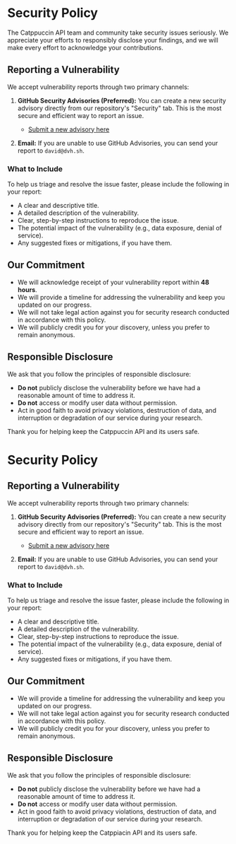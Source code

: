 # Security Policy

The Catppuccin API team and community take security issues seriously. We appreciate your efforts to responsibly disclose your findings, and we will make every effort to acknowledge your contributions.

## Reporting a Vulnerability

We accept vulnerability reports through two primary channels:

1.  **GitHub Security Advisories (Preferred):** You can create a new security advisory directly from our repository's "Security" tab. This is the most secure and efficient way to report an issue.
    -   [Submit a new advisory here](https://github.com/dvh-sh/catppuccin.dvh.sh/security/advisories/new)

2.  **Email:** If you are unable to use GitHub Advisories, you can send your report to `david@dvh.sh`.

### What to Include

To help us triage and resolve the issue faster, please include the following in your report:

-   A clear and descriptive title.
-   A detailed description of the vulnerability.
-   Clear, step-by-step instructions to reproduce the issue.
-   The potential impact of the vulnerability (e.g., data exposure, denial of service).
-   Any suggested fixes or mitigations, if you have them.

## Our Commitment

-   We will acknowledge receipt of your vulnerability report within **48 hours**.
-   We will provide a timeline for addressing the vulnerability and keep you updated on our progress.
-   We will not take legal action against you for security research conducted in accordance with this policy.
-   We will publicly credit you for your discovery, unless you prefer to remain anonymous.

## Responsible Disclosure

We ask that you follow the principles of responsible disclosure:

-   **Do not** publicly disclose the vulnerability before we have had a reasonable amount of time to address it.
-   **Do not** access or modify user data without permission.
-   Act in good faith to avoid privacy violations, destruction of data, and interruption or degradation of our service during your research.

Thank you for helping keep the Catppuccin API and its users safe.
# Security Policy

## Reporting a Vulnerability

We accept vulnerability reports through two primary channels:

1.  **GitHub Security Advisories (Preferred):** You can create a new security advisory directly from our repository's "Security" tab. This is the most secure and efficient way to report an issue.
    -   [Submit a new advisory here](https://github.com/dvh-sh/catppuccin.dvh.sh/security/advisories/new)

2.  **Email:** If you are unable to use GitHub Advisories, you can send your report to `david@dvh.sh`.

### What to Include

To help us triage and resolve the issue faster, please include the following in your report:

-   A clear and descriptive title.
-   A detailed description of the vulnerability.
-   Clear, step-by-step instructions to reproduce the issue.
-   The potential impact of the vulnerability (e.g., data exposure, denial of service).
-   Any suggested fixes or mitigations, if you have them.

## Our Commitment

-   We will provide a timeline for addressing the vulnerability and keep you updated on our progress.
-   We will not take legal action against you for security research conducted in accordance with this policy.
-   We will publicly credit you for your discovery, unless you prefer to remain anonymous.

## Responsible Disclosure

We ask that you follow the principles of responsible disclosure:

-   **Do not** publicly disclose the vulnerability before we have had a reasonable amount of time to address it.
-   **Do not** access or modify user data without permission.
-   Act in good faith to avoid privacy violations, destruction of data, and interruption or degradation of our service during your research.

Thank you for helping keep the Catppiacin API and its users safe.
